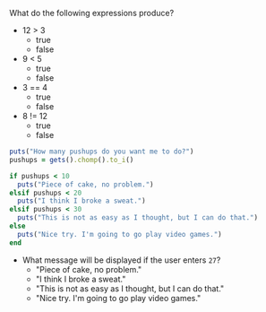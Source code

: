 What do the following expressions produce?

* 12 > 3
  * true
  * false
* 9 < 5
  * true
  * false
* 3 == 4
  * true
  * false
* 8 != 12
  * true
  * false

```ruby
puts("How many pushups do you want me to do?")
pushups = gets().chomp().to_i()

if pushups < 10
  puts("Piece of cake, no problem.")
elsif pushups < 20
  puts("I think I broke a sweat.")
elsif pushups < 30
  puts("This is not as easy as I thought, but I can do that.")
else
  puts("Nice try. I'm going to go play video games.")
end
```

* What message will be displayed if the user enters `27`?
  * "Piece of cake, no problem."
  * "I think I broke a sweat."
  * "This is not as easy as I thought, but I can do that."
  * "Nice try. I'm going to go play video games."
